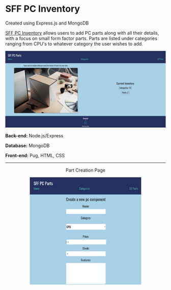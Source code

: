 SFF PC Inventory
====================== 
Created using Express.js and MongoDB

[SFF PC Inventory](https://sffpcparts.herokuapp.com/list) allows users to add PC parts along with all their details, with a focus on small form factor parts. Parts are listed under categories ranging from CPU's to whatever category the user wishes to add.

<p align="center">
  <img src="/public/images/main.png">
</p>

<strong>Back-end:</strong> Node.js/Express

<strong>Database:</strong> MongoDB

<strong>Front-end:</strong> Pug, HTML, CSS

--------------------------

<p align="center">Part Creation Page</p>

<p align="center">
  <img width="350px" src="/public/images/create-page.png">
</p>